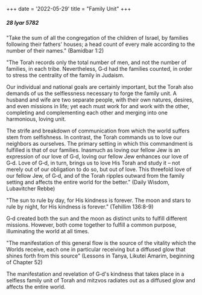 +++
date = '2022-05-29'
title = "Family Unit"
+++

##### 28 Iyar 5782

"Take the sum of all the congregation of the children of Israel, by families following their fathers' houses; a head count of every male according to the number of their names." (Bamidbar 1:2)

"The Torah records only the total number of men, and not the number of families, in each tribe. Nevertheless, G‑d had the families counted, in order to stress the centrality of the family in Judaism.

Our individual and national goals are certainly important, but the Torah also demands of us the selflessness necessary to forge the family unit. A husband and wife are two separate people, with their own natures, desires, and even missions in life; yet each must work for and work with the other, completing and complementing each other and merging into one harmonious, loving unit.

The strife and breakdown of communication from which the world suffers stem from selfishness. In contrast, the Torah commands us to love our neighbors as ourselves. The primary setting in which this commandment is fulfilled is that of our families. Inasmuch as loving our fellow Jew is an expression of our love of G‑d, loving our fellow Jew enhances our love of G‑d. Love of G‑d, in turn, brings us to love His Torah and study it – not merely out of our obligation to do so, but out of love. This threefold love of our fellow Jew, of G‑d, and of the Torah ripples outward from the family setting and affects the entire world for the better." (Daily Wisdom, Lubavitcher Rebbe)

"The sun to rule by day, for His kindness is forever. The moon and stars to rule by night, for His kindness is forever." (Tehillim 136:8-9)

G‑d created both the sun and the moon as distinct units to fulfill different missions. However, both come together to fulfill a common purpose, illuminating the world at all times.

"The manifestation of this general flow is the source of the vitality which the Worlds receive, each one in particular receiving but a diffused glow that shines forth from this source" (Lessons in Tanya, Likutei Amarim, beginning of Chapter 52)

The manifestation and revelation of G‑d's kindness that takes place in a selfless family unit of Torah and mitzvos radiates out as a diffused glow and affects the entire world.
